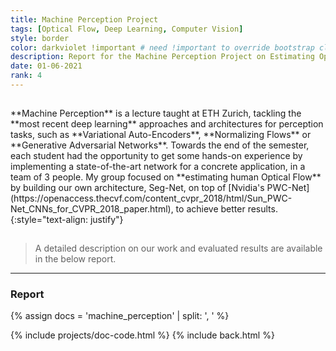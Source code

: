 ```yaml
---
title: Machine Perception Project
tags: [Optical Flow, Deep Learning, Computer Vision]
style: border
color: darkviolet !important # need !important to override bootstrap class
description: Report for the Machine Perception Project on Estimating Optical Flow
date: 01-06-2021
rank: 4
---
```


<hr style='visibility:hidden'>
**Machine Perception** is a lecture taught at ETH Zurich, tackling the **most recent deep learning** approaches and architectures for perception tasks, such as **Variational Auto-Encoders**, **Normalizing Flows** or **Generative Adversarial Networks**. Towards the end of the semester, each student had the opportunity to get some hands-on experience by implementing a state-of-the-art network for a concrete application, in a team of 3 people. My group focused on **estimating human Optical Flow** by building our own architecture, Seg-Net, on top of [Nvidia's PWC-Net](https://openaccess.thecvf.com/content_cvpr_2018/html/Sun_PWC-Net_CNNs_for_CVPR_2018_paper.html), to achieve better results.
{:style="text-align: justify"}
<hr style='visibility:hidden'>

> A detailed description on our work and evaluated results are available in the below report.

<hr style='height:{{site.height}}'>

### **Report**

{% assign docs = 'machine_perception' | split: ', ' %}

{% include projects/doc-code.html %}
{% include back.html %}
